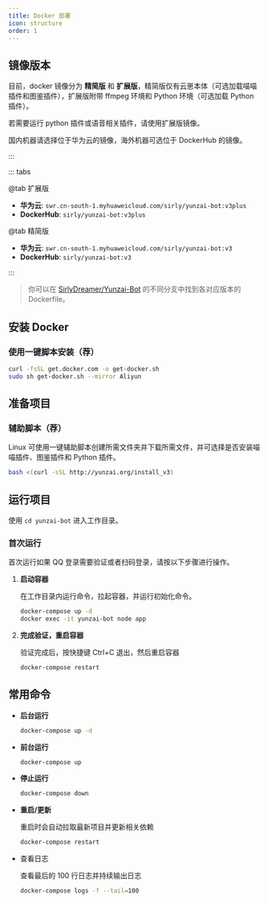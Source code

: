 ```yaml
---
title: Docker 部署
icon: structure
order: 1
---
```


## 镜像版本

目前，docker 镜像分为 **精简版** 和 **扩展版**，精简版仅有云崽本体（可选加载喵喵插件和图鉴插件），扩展版附带 ffmpeg 环境和 Python 环境（可选加载 Python 插件）。

若需要运行 python 插件或语音相关插件，请使用扩展版镜像。

国内机器请选择位于华为云的镜像，海外机器可选位于 DockerHub 的镜像。

:::

::: tabs

@tab 扩展版

- **华为云**: `swr.cn-south-1.myhuaweicloud.com/sirly/yunzai-bot:v3plus`
- **DockerHub**: `sirly/yunzai-bot:v3plus`

@tab 精简版

- **华为云**: `swr.cn-south-1.myhuaweicloud.com/sirly/yunzai-bot:v3`
- **DockerHub**: `sirly/yunzai-bot:v3`

:::

> 你可以在 [SirlyDreamer/Yunzai-Bot](https://github.com/SirlyDreamer/Yunzai-Bot/tree/DockerBuild_v3plus) 的不同分支中找到各对应版本的 Dockerfile。

## 安装 Docker

### 使用一键脚本安装（荐）

```bash
curl -fsSL get.docker.com -o get-docker.sh
sudo sh get-docker.sh --mirror Aliyun
```

## 准备项目

### 辅助脚本（荐）

Linux 可使用一键辅助脚本创建所需文件夹并下载所需文件，并可选择是否安装喵喵插件、图鉴插件和 Python 插件。

```bash
bash <(curl -sSL http://yunzai.org/install_v3)
```

## 运行项目

使用 `cd yunzai-bot` 进入工作目录。

### 首次运行

首次运行如果 QQ 登录需要验证或者扫码登录，请按以下步骤进行操作。

1. **启动容器**

    在工作目录内运行命令，拉起容器，并运行初始化命令。

    ```bash
    docker-compose up -d
    docker exec -it yunzai-bot node app
    ```

2. **完成验证，重启容器**

    验证完成后，按快捷键 Ctrl+C 退出，然后重启容器

    ```bash
    docker-compose restart
    ```

## 常用命令

- **后台运行**

    ```bash
    docker-compose up -d
    ```

- **前台运行**

    ```bash
    docker-compose up
    ```

- **停止运行**

    ```bash
    docker-compose down
    ```

- **重启/更新**

    重启时会自动拉取最新项目并更新相关依赖

    ```bash
    docker-compose restart
    ```

- 查看日志

    查看最后的 100 行日志并持续输出日志

    ```bash
    docker-compose logs -f --tail=100
    ```
